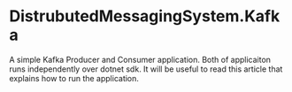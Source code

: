 # DistrubutedMessagingSystem.Kafka
A simple Kafka Producer and Consumer application. Both of applicaiton runs independently over dotnet sdk.
It will be useful to read this article that explains how to run the application.

